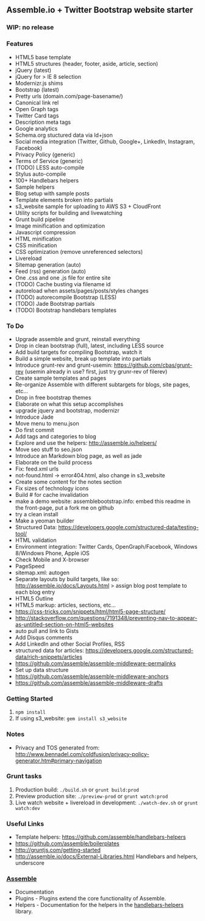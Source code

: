 ## Assemble.io + Twitter Bootstrap website starter

### WIP: no release

### Features

- HTML5 base template
- HTML5 structures (header, footer, aside, article, section)
- jQuery (latest)
- jQuery for > IE 8 selection
- Modernizr.js shims
- Bootstrap (latest)
- Pretty urls (domain.com/page-basename/)
- Canonical link rel
- Open Graph tags
- Twitter Card tags
- Description meta tags
- Google analytics
- Schema.org stuctured data via ld+json
- Social media integration (Twitter, Github, Google+, LinkedIn, Instagram, Facebook)
- Privacy Policy (generic)
- Terms of Service (generic)
- (TODO) LESS auto-compile
- Stylus auto-compile
- 100+ Handlebars helpers
- Sample helpers
- Blog setup with sample posts
- Template elements broken into partials
- s3_website sample for uploading to AWS S3 + CloudFront
- Utility scripts for building and livewatching
- Grunt build pipeline
- Image minification and optimization
- Javascript compression
- HTML minification
- CSS minification
- CSS optimization (remove unreferenced selectors)
- Livereload
- Sitemap generation (auto)
- Feed (rss) generation (auto)
- One .css and one .js file for entire site
- (TODO) Cache busting via filename id
- autoreload when assets/pages/posts/styles changes
- (TODO) autorecompile Bootstrap (LESS)
- (TODO) Jade Bootstrap partials
- (TODO) Bootstrap handlebars templates

### To Do

- Upgrade assemble and grunt, reinstall everything
- Drop in clean bootstrap (full), latest, including LESS source
- Add build targets for compiling Bootstrap, watch it
- Build a simple website, break up template into partials
- Introduce grunt-rev and grunt-usemin: https://github.com/cbas/grunt-rev (usemin already in use? first, just try grunr-rev of filerev)
- Create sample templates and pages
- Re-organize Assemble with different subtargets for blogs, site pages, etc...
- Drop in free bootstrap themes
- Elaborate on what this setup accomplishes
- upgrade jquery and bootstrap, modernizr
- Introduce Jade
- Move menu to menu.json
- Do first commit
- Add tags and categories to blog
- Explore and use the helpers: http://assemble.io/helpers/
- Move seo stuff to seo.json
- Introduce an Markdown blog page, as well as jade
- Elaborate on the build process
- Fix: feed.xml urls
- not-found.html -> error404.html, also change in s3_website
- Create some content for the notes section
- Fix sizes of technology icons
- Build # for cache invalidation
- make a demo website: assemblebootstrap.info: embed this readme in the front-page, put a fork me on github
- try a clean install
- Make a yeoman builder
- Structured Data: https://developers.google.com/structured-data/testing-tool/
- HTML validation
- Environment integration: Twitter Cards, OpenGraph/Facebook, Windows 8/Windows Phone, Apple iOS
- Check Mobile and X-browser
- PageSpeed
- sitemap.xml: autogen
- Separate layouts by build targets, like so: http://assemble.io/docs/Layouts.html > assign blog post template to each blog entry
- HTML5 Outline
- HTML5 markup: articles, sections, etc...
- https://css-tricks.com/snippets/html/html5-page-structure/
- http://stackoverflow.com/questions/7191348/preventing-nav-to-appear-as-untitled-section-on-html5-websites
- auto pull and link to Gists
- Add Disqus comments
- Add LinkedIn and other Social Profiles, RSS
- structured data for articles: https://developers.google.com/structured-data/rich-snippets/articles
- https://github.com/assemble/assemble-middleware-permalinks
- Set up data structure
- https://github.com/assemble/assemble-middleware-anchors
- https://github.com/assemble/assemble-middleware-drafts


### Getting Started

1. `npm install`
2. If using s3_website: `gem install s3_website`

### Notes

- Privacy and TOS generated from: http://www.bennadel.com/coldfusion/privacy-policy-generator.htm#primary-navigation

### Grunt tasks

1. Production build: `./build.sh` or `grunt build:prod`
2. Preview production site: `./preview-prod` or `grunt watch:prod`
3. Live watch website + livereload in development: `./watch-dev.sh` or `grunt watch:dev`

### Useful Links

- Template helpers: https://github.com/assemble/handlebars-helpers
- https://github.com/assemble/boilerplates
- http://gruntjs.com/getting-started
- http://assemble.io/docs/External-Libraries.html   Handlebars and helpers, underscore

### [Assemble](http://assemble.io/)

* Documentation
* Plugins - Plugins extend the core functionality of Assemble.
* Helpers - Documentation for the helpers in the [handlebars-helpers](http://github.com/assemble/handlebars-helpers) library.